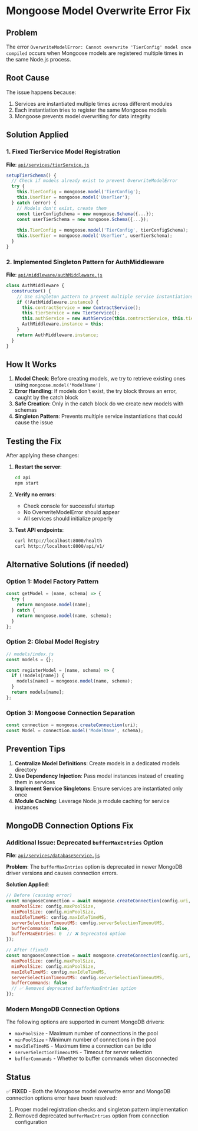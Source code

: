 # Mongoose Model Overwrite Error Fix

## Problem
The error `OverwriteModelError: Cannot overwrite 'TierConfig' model once compiled` occurs when Mongoose models are registered multiple times in the same Node.js process.

## Root Cause
The issue happens because:
1. Services are instantiated multiple times across different modules
2. Each instantiation tries to register the same Mongoose models
3. Mongoose prevents model overwriting for data integrity

## Solution Applied

### 1. Fixed TierService Model Registration
**File**: [`api/services/tierService.js`](api/services/tierService.js:146)

```javascript
setupTierSchema() {
  // Check if models already exist to prevent OverwriteModelError
  try {
    this.TierConfig = mongoose.model('TierConfig');
    this.UserTier = mongoose.model('UserTier');
  } catch (error) {
    // Models don't exist, create them
    const tierConfigSchema = new mongoose.Schema({...});
    const userTierSchema = new mongoose.Schema({...});
    
    this.TierConfig = mongoose.model('TierConfig', tierConfigSchema);
    this.UserTier = mongoose.model('UserTier', userTierSchema);
  }
}
```

### 2. Implemented Singleton Pattern for AuthMiddleware
**File**: [`api/middleware/authMiddleware.js`](api/middleware/authMiddleware.js:8)

```javascript
class AuthMiddleware {
  constructor() {
    // Use singleton pattern to prevent multiple service instantiations
    if (!AuthMiddleware.instance) {
      this.contractService = new ContractService();
      this.tierService = new TierService();
      this.authService = new AuthService(this.contractService, this.tierService);
      AuthMiddleware.instance = this;
    }
    return AuthMiddleware.instance;
  }
}
```

## How It Works

1. **Model Check**: Before creating models, we try to retrieve existing ones using `mongoose.model('ModelName')`
2. **Error Handling**: If models don't exist, the try block throws an error, caught by the catch block
3. **Safe Creation**: Only in the catch block do we create new models with schemas
4. **Singleton Pattern**: Prevents multiple service instantiations that could cause the issue

## Testing the Fix

After applying these changes:

1. **Restart the server**:
   ```bash
   cd api
   npm start
   ```

2. **Verify no errors**:
   - Check console for successful startup
   - No OverwriteModelError should appear
   - All services should initialize properly

3. **Test API endpoints**:
   ```bash
   curl http://localhost:8000/health
   curl http://localhost:8000/api/v1/
   ```

## Alternative Solutions (if needed)

### Option 1: Model Factory Pattern
```javascript
const getModel = (name, schema) => {
  try {
    return mongoose.model(name);
  } catch {
    return mongoose.model(name, schema);
  }
};
```

### Option 2: Global Model Registry
```javascript
// models/index.js
const models = {};

const registerModel = (name, schema) => {
  if (!models[name]) {
    models[name] = mongoose.model(name, schema);
  }
  return models[name];
};
```

### Option 3: Mongoose Connection Separation
```javascript
const connection = mongoose.createConnection(uri);
const Model = connection.model('ModelName', schema);
```

## Prevention Tips

1. **Centralize Model Definitions**: Create models in a dedicated models directory
2. **Use Dependency Injection**: Pass model instances instead of creating them in services
3. **Implement Service Singletons**: Ensure services are instantiated only once
4. **Module Caching**: Leverage Node.js module caching for service instances

## MongoDB Connection Options Fix

### Additional Issue: Deprecated `bufferMaxEntries` Option
**File**: [`api/services/databaseService.js`](api/services/databaseService.js:87)

**Problem**: The `bufferMaxEntries` option is deprecated in newer MongoDB driver versions and causes connection errors.

**Solution Applied**:
```javascript
// Before (causing error)
const mongooseConnection = await mongoose.createConnection(config.uri, {
  maxPoolSize: config.maxPoolSize,
  minPoolSize: config.minPoolSize,
  maxIdleTimeMS: config.maxIdleTimeMS,
  serverSelectionTimeoutMS: config.serverSelectionTimeoutMS,
  bufferCommands: false,
  bufferMaxEntries: 0  // ❌ Deprecated option
});

// After (fixed)
const mongooseConnection = await mongoose.createConnection(config.uri, {
  maxPoolSize: config.maxPoolSize,
  minPoolSize: config.minPoolSize,
  maxIdleTimeMS: config.maxIdleTimeMS,
  serverSelectionTimeoutMS: config.serverSelectionTimeoutMS,
  bufferCommands: false
  // ✅ Removed deprecated bufferMaxEntries option
});
```

### Modern MongoDB Connection Options
The following options are supported in current MongoDB drivers:
- `maxPoolSize` - Maximum number of connections in the pool
- `minPoolSize` - Minimum number of connections in the pool
- `maxIdleTimeMS` - Maximum time a connection can be idle
- `serverSelectionTimeoutMS` - Timeout for server selection
- `bufferCommands` - Whether to buffer commands when disconnected

## Status
✅ **FIXED** - Both the Mongoose model overwrite error and MongoDB connection options error have been resolved:
1. Proper model registration checks and singleton pattern implementation
2. Removed deprecated `bufferMaxEntries` option from connection configuration
